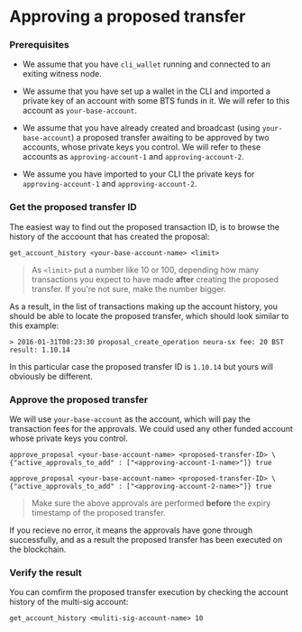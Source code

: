 # Approving a proposed transfer
### Prerequisites
* We assume that you have `cli_wallet` running and connected to an exiting witness node.

* We assume that you have set up a wallet in the CLI and imported a private key of an account with some BTS funds in it. We will refer to this account as `your-base-account`.

* We assume that you have already created and broadcast (using `your-base-account`) a proposed transfer awaiting to be approved by two accounts, whose private keys you control. We will refer to these accounts as `approving-account-1` and `approving-account-2`.

* We assume you have imported to your CLI the private keys for `approving-account-1` and `approving-account-2`. 
 
### Get the proposed transfer ID
The easiest way to find out the proposed transaction ID, is to browse the history of the accoount that has created the proposal:
```
get_account_history <your-base-account-name> <limit>
```
> As `<limit>` put a number like 10 or 100, depending how many transactions you expect to have made **after** creating the proposed transfer. If you're not sure, make the number bigger.

As a result, in the list of transactions making up the account history, you should be able to locate the proposed transfer, which should look similar to this example:
```
> 2016-01-31T00:23:30 proposal_create_operation neura-sx fee: 20 BST result: 1.10.14
```
In this particular case the proposed transfer ID is `1.10.14` but yours will obviously be different.

### Approve the proposed transfer
We will use `your-base-account` as the account, which will pay the transaction fees for the approvals. We could used any other funded account whose private keys you control.
```
approve_proposal <your-base-account-name> <proposed-transfer-ID> \
{"active_approvals_to_add" : ["<approving-account-1-name>"]} true

approve_proposal <your-base-account-name> <proposed-transfer-ID> \
{"active_approvals_to_add" : ["<approving-account-2-name>"]} true
```
> Make sure the above approvals are performed **before** the expiry timestamp of the proposed transfer.

If you recieve no error, it means the approvals have gone through successfully, and as a result the proposed transfer has been executed on the blockchain.

### Verify the result
You can comfirm the proposed transfer execution by checking the account history of the multi-sig account:
```
get_account_history <muliti-sig-account-name> 10
```


